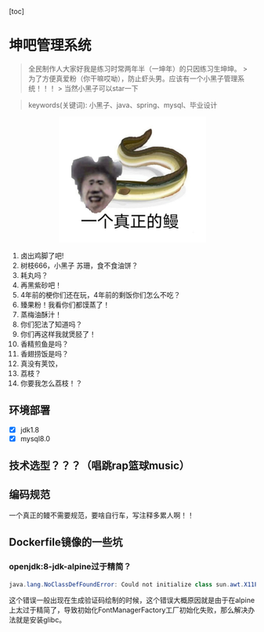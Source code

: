 [toc]



# 坤吧管理系统

> 全民制作人大家好我是练习时常两年半（一坤年）的只因练习生坤坤。
> \> 为了方便真爱粉（你干嘛哎呦），防止虾头男。应该有一个小黑子管理系统！！！
> \> 当然小黑子可以star一下

> keywords(关键词): 小黑子、java、spring、mysql、毕业设计

<div align="center">
<img src="./images/R-C.jpg" width="300px">
</div>



1. 卤出鸡脚了吧!
2. 树枝666，小黑子 苏珊，食不食油饼？
3. 耗丸吗？
4.  再黑紫砂吧！
5.  4年前的梗你们还在玩，4年前的剩饭你们怎么不吃？
6.  臻果粉！我看你们都馍蒸了！
7.  蒸梅油酥汁！
8.  你们犯法了知道吗？
9. 你们再这样我就煲胫了！
10.  香精煎鱼是吗？
11.  香翅捞饭是吗？
12.  真没有荚饺，
13.  荔枝？
14.  你要我怎么荔枝！？

## 环境部署

- [x] jdk1.8
- [x] mysql8.0

## 技术选型？？？（唱跳rap篮球music）

## 编码规范

一个真正的鳗不需要规范，要啥自行车，写注释多累人啊！！

## Dockerfile镜像的一些坑

### openjdk:8-jdk-alpine过于精简？

```java
java.lang.NoClassDefFoundError: Could not initialize class sun.awt.X11FontManager
```

这个错误一般出现在生成验证码绘制的时候，这个错误大概原因就是由于在alpine上太过于精简了，导致初始化FontManagerFactory工厂初始化失败，那么解决办法就是安装glibc。